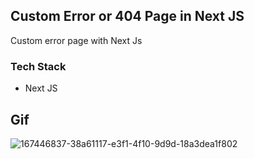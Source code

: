 ## Custom Error or 404 Page in Next JS
Custom error page with Next Js

### Tech Stack

- Next JS

## Gif

![167446837-38a61117-e3f1-4f10-9d9d-18a3dea1f802](https://user-images.githubusercontent.com/73753957/179388511-6a531962-bd0d-4f2c-9e10-e92fe9d860b4.gif)
